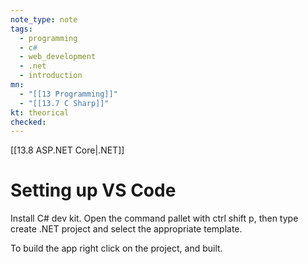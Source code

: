 ```yaml
---
note_type: note
tags:
  - programming
  - c#
  - web_development
  - .net
  - introduction
mn:
  - "[[13 Programming]]"
  - "[[13.7 C Sharp]]"
kt: theorical
checked:
---
```

[[13.8 ASP.NET Core|.NET]]

# Setting up VS Code
Install C# dev kit. Open the command pallet with ctrl shift p, then type create .NET project and select the appropriate template. 

To build the app right click on the project, and built. 